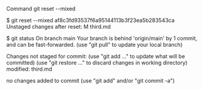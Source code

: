 Command git reset --mixed

$ git reset --mixed af8c3fd93537f6a95144113b3f23ea5b283543ca
Unstaged changes after reset:
M third.md

$ git status
On branch main
Your branch is behind 'origin/main' by 1 commit, and can be fast-forwarded.
(use "git pull" to update your local branch)

Changes not staged for commit:
(use "git add <file>..." to update what will be committed)
(use "git restore <file>..." to discard changes in working directory)
modified: third.md

no changes added to commit (use "git add" and/or "git commit -a")
